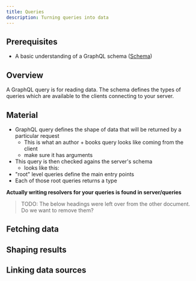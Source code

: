 ```yaml
---
title: Queries
description: Turning queries into data
---
```


## Prerequisites

* A basic understanding of a GraphQL schema ([Schema]())

## Overview

A GraphQL query is for reading data.  The schema defines the types of queries which are available to the clients connecting to your server.

## Material

* GraphQL query defines the shape of data that will be returned by a particular request
  * This is what an author + books query looks like coming from the client
  * make sure it has arguments
* This query is then checked agains the server's schema
  * looks like this:
* "root" level queries define the main entry points
* Each of those root queries returns a type

**Actually writing resolvers for your queries is found in server/queries**

> TODO: The below headings were left over from the other document.  Do we want to remove them?

## Fetching data

## Shaping results

## Linking data sources
